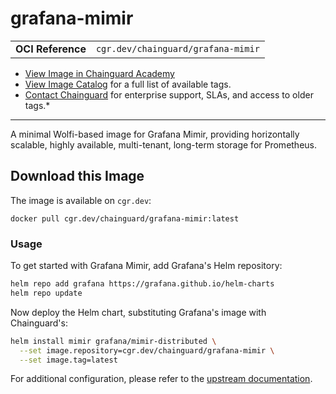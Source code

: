 <!--monopod:start-->
# grafana-mimir
| | |
| - | - |
| **OCI Reference** | `cgr.dev/chainguard/grafana-mimir` |


* [View Image in Chainguard Academy](https://edu.chainguard.dev/chainguard/chainguard-images/reference/grafana-mimir/overview/)
* [View Image Catalog](https://console.enforce.dev/images/catalog) for a full list of available tags.
* [Contact Chainguard](https://www.chainguard.dev/chainguard-images) for enterprise support, SLAs, and access to older tags.*

---
<!--monopod:end-->

<!--overview:start-->
A minimal Wolfi-based image for Grafana Mimir, providing horizontally scalable, highly available, multi-tenant, long-term storage for Prometheus.
<!--overview:end-->

<!--getting:start-->
## Download this Image
The image is available on `cgr.dev`:

```
docker pull cgr.dev/chainguard/grafana-mimir:latest
```
<!--getting:end-->

<!--body:start-->
### Usage

To get started with Grafana Mimir, add Grafana's Helm repository: 

```bash
helm repo add grafana https://grafana.github.io/helm-charts
helm repo update
```

Now deploy the Helm chart, substituting Grafana's image with Chainguard's:

```bash
helm install mimir grafana/mimir-distributed \
  --set image.repository=cgr.dev/chainguard/grafana-mimir \
  --set image.tag=latest
```

For additional configuration, please refer to the [upstream documentation](https://grafana.com/docs/helm-charts/mimir-distributed/latest/get-started-helm-charts/).
<!--body:end-->
